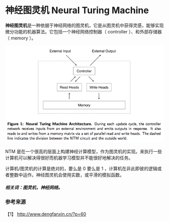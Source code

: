 # 神经图灵机 Neural Turing Machine	

**神经图灵机**是一种依据于神经网络的图灵机，它是从图灵机中获得灵感，能够实现微分功能的机器算法。它包括一个神经网络控制器（ controller ）、和外部存储器（ memory ）。

![](神经图灵机.png)

NTM 是在一个很高的层面上构建神经计算模型，作为图灵机的实现。来执行一些计算机可以解决得很好而机器学习模型并不能很好地解决的任务。

计算机/图灵机的计算是绝对的，要么是 0 要么是 1 ，计算机在非此即彼的逻辑或者整数中运作。神经图灵机会使用实数，或平滑的模拟函数。

##### 相关词：图灵机，神经网络。

### 参考来源

【1】  http://www.dengfanxin.cn/?p=60